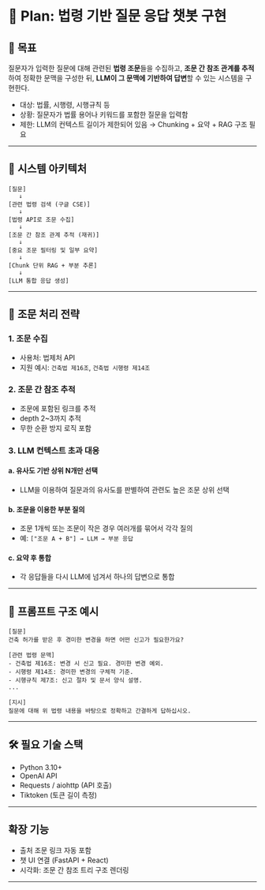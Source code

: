# 📘 Plan: 법령 기반 질문 응답 챗봇 구현

## 🎯 목표

질문자가 입력한 질문에 대해 관련된 **법령 조문**들을 수집하고, **조문 간 참조 관계를 추적**하여 정확한 문맥을 구성한 뒤, **LLM이 그 문맥에 기반하여 답변**할 수 있는 시스템을 구현한다.

- 대상: 법률, 시행령, 시행규칙 등
- 상황: 질문자가 법률 용어나 키워드를 포함한 질문을 입력함
- 제한: LLM의 컨텍스트 길이가 제한되어 있음 → Chunking + 요약 + RAG 구조 필요

---

## 🧱 시스템 아키텍처

```plaintext
[질문]
   ↓
[관련 법령 검색 (구글 CSE)]
   ↓
[법령 API로 조문 수집]
   ↓
[조문 간 참조 관계 추적 (재귀)]
   ↓
[중요 조문 필터링 및 일부 요약]
   ↓
[Chunk 단위 RAG + 부분 추론]
   ↓
[LLM 통합 응답 생성]
````

---

## 🔄 조문 처리 전략

### 1. 조문 수집

* 사용처: 법제처 API
* 지원 예시: `건축법 제16조`, `건축법 시행령 제14조`

### 2. 조문 간 참조 추적

* 조문에 포함된 <a> 링크를 추적 
* depth 2\~3까지 추적
* 무한 순환 방지 로직 포함

### 3. LLM 컨텍스트 초과 대응

#### a. 유사도 기반 상위 N개만 선택

* LLM을 이용하여 질문과의 유사도를 판별하여 관련도 높은 조문 상위 선택

#### b. 조문을 이용한 부분 질의

* 조문 1개씩 또는 조문이 작은 경우 여러개를 묶어서 각각 질의
* 예: `["조문 A + B"] → LLM → 부분 응답`

#### c. 요약 후 통합

* 각 응답들을 다시 LLM에 넘겨서 하나의 답변으로 통합

---

## 🧠 프롬프트 구조 예시

```text
[질문]
건축 허가를 받은 후 경미한 변경을 하면 어떤 신고가 필요한가요?

[관련 법령 문맥]
- 건축법 제16조: 변경 시 신고 필요. 경미한 변경 예외.
- 시행령 제14조: 경미한 변경의 구체적 기준.
- 시행규칙 제7조: 신고 절차 및 문서 양식 설명.
...

[지시]
질문에 대해 위 법령 내용을 바탕으로 정확하고 간결하게 답하십시오.
```

---

## 🛠️ 필요 기술 스택

* Python 3.10+
* OpenAI API
* Requests / aiohttp (API 호출)
* Tiktoken (토큰 길이 측정)

---

## 확장 기능

* 출처 조문 링크 자동 포함
* 챗 UI 연결 (FastAPI + React)
* 시각화: 조문 간 참조 트리 구조 렌더링

---
